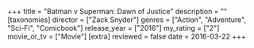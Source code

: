 +++
title = "Batman v Superman: Dawn of Justice"
description = ""
[taxonomies]
director = ["Zack Snyder"] 
genres = ["Action", "Adventure", "Sci-Fi", "Comicbook"]
release_year = ["2016"]
my_rating = ["2"]
movie_or_tv = ["Movie"]
[extra]
reviewed = false
date = 2016-03-22
+++

